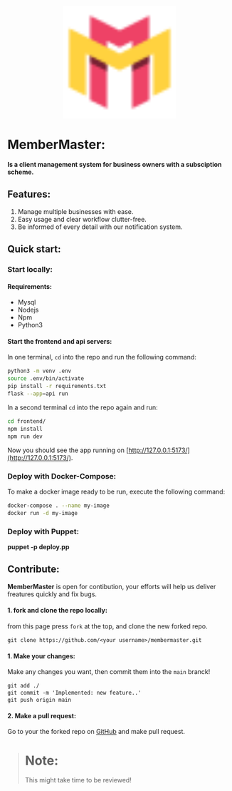 <div align="center">
    <img src="./frontend/public/membermaster.svg" width="50%" />
</div>

# MemberMaster:

**Is a client management system for business owners with a subsciption scheme.**

## Features:

1. Manage multiple businesses with ease.
2. Easy usage and clear workflow clutter-free.
3. Be informed of every detail with our notification system.

## Quick start:

### Start locally:

#### Requirements:

- Mysql
- Nodejs
- Npm
- Python3

#### Start the frontend and api servers:

In one terminal, `cd` into the repo and run the following command:

```bash
python3 -m venv .env
source .env/bin/activate
pip install -r requirements.txt
flask --app=api run
```

In a second terminal `cd` into the repo again and run:

```bash
cd frontend/
npm install
npm run dev
```

Now you should see the app running on [http://127.0.0.1:5173/](http://127.0.0.1:5173/).

### Deploy with **Docker-Compose**:

To make a docker image ready to be run, execute the following command:

```bash
docker-compose . --name my-image
docker run -d my-image
```

### Deploy with Puppet:

**puppet -p deploy.pp**

## Contribute:

**MemberMaster** is open for contibution, your efforts will help us deliver freatures quickly and fix bugs.

#### 1. fork and clone the repo locally:

from this page press `fork` at the top, and clone the new forked repo.

    git clone https://github.com/<your username>/membermaster.git

#### 1. Make your changes:

Make any changes you want, then commit them into the `main` branck!

    git add ./
    git commit -m 'Implemented: new feature..'
    git push origin main

#### 2. Make a pull request:

Go to your the forked repo on [GitHub](https://github.com) and make pull request.

># Note:  
>This might take time to be reviewed!
